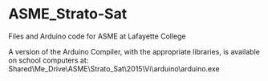 # ASME_Strato-Sat
Files and Arduino code for ASME at Lafayette College

A version of the Arduino Compiler, with the appropriate libraries, is available on school computers at: Shared\Me_Drive\ASME\Strato_Sat\2015\Vi\arduino\arduino.exe
